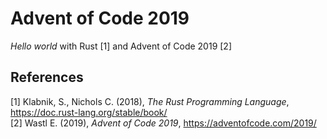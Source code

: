 # Advent of Code 2019
_Hello world_ with Rust [1] and Advent of Code 2019 [2]

## References 
[1] Klabnik, S., Nichols C. (2018),  _The Rust Programming Language_, https://doc.rust-lang.org/stable/book/  
[2] Wastl E. (2019), _Advent of Code 2019_, https://adventofcode.com/2019/  